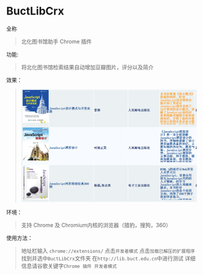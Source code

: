 # BuctLibCrx
全称
> 北化图书馆助手 Chrome 插件

功能:
> 将北化图书馆检索结果自动增加豆瓣图片，评分以及简介

效果：
> ![](impression_drawing.png)

环境：
> 支持 Chrome 及 Chromium内核的浏览器（猎豹，搜狗，360）

使用方法：
> 地址栏输入 `chrome://extensions/`
点击`开发者模式`
点击`加载已解压的扩展程序`
找到并选中`BuctLibCrx`文件夹
在`http://lib.buct.edu.cn`中进行测试
详细信息请谷歌关键字`Chrome 插件 开发者模式`
